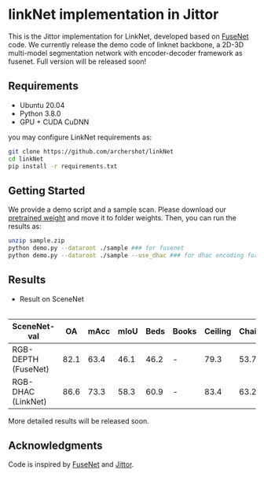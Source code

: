 # linkNet implementation in Jittor
This is the Jittor implementation for LinkNet, developed based on [FuseNet](https://github.com/tum-vision/fusenet) code.
We currently release the demo code of linknet backbone, a 2D-3D multi-model segmentation network with encoder-decoder framework as fusenet.
Full version will be released soon!

## Requirements
- Ubuntu 20.04
- Python 3.8.0
- GPU + CUDA CuDNN

you may configure LinkNet requirements as:
```bash
git clone https://github.com/archershot/linkNet
cd linkNet
pip install -r requirements.txt
```

## Getting Started
We provide a demo script and a sample scan.
Please download our [pretrained weight](https://drive.google.com/drive/folders/1Q-zhx6gL0GoRnLWPAbKBAIdWGJCk3IrG?usp=sharing) and move it to folder weights.
Then, you can run the results as:
```bash
unzip sample.zip
python demo.py --dataroot ./sample ### for fusenet
python demo.py --dataroot ./sample --use_dhac ### for dhac encoding for depth(linknet's backbone)
```

## Results

* Result on SceneNet

<table>
</table>

|    SceneNet-val     |  OA  | mAcc | mIoU | Beds | Books | Ceiling | Chair | Floor | Furniture | Objects | Picture | Sofa | Table |  TV   | Wall | Window |
|---------------------|------|------|------|------|-------|---------|-------|-------|-----------|---------|---------|------|-------|-------|------|--------|
| RGB-DEPTH (FuseNet) | 82.1 | 63.4 | 46.1 | 46.2 |   -   |  79.3   |  53.7 |  75.1 |    36.9   |   54.5  |   51.0  | 22.6 |  45.6 |  28.3 | 80.5 |  25.7  |
| RGB-DHAC (LinkNet)  | 86.6 | 73.3 | 58.3 | 60.9 |   -   |  83.4   |  63.2 |  83.2 |    59.2   |   68.0  |   66.8  | 29.7 |  66.5 |  61.5 | 83.3 |  31.7  |

More detailed results will be released soon.


## Acknowledgments
Code is inspired by [FuseNet](https://github.com/tum-vision/fusenet) and [Jittor](https://cg.cs.tsinghua.edu.cn/jittor/).
